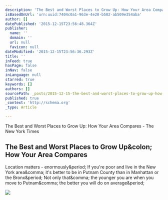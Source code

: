 ```yaml
---
description: 'The Best and Worst Places to Grow Up: How Your Area Compares - The New York Times'
isBasedOnUrl: 'urn:uuid:7404c0a1-963e-4e20-b502-ab509e354aba'
author: []
datePublished: '2015-12-15T23:56:48.364Z'
publisher:
  name: ''
  domain: ''
  url: null
  favicon: null
dateModified: '2015-12-15T23:56:36.293Z'
title: ''
inFeed: true
hasPage: false
inNav: false
inLanguage: null
starred: true
keywords: []
authors: []
sourcePath: _posts/2015-12-15-the-best-and-worst-places-to-grow-up-how-your-area-compares.md
published: true
_context: 'http://schema.org'
_type: Article

---
```

The Best and Worst Places to Grow Up: How Your Area Compares - The New York Times

<article style=""><h1>The Best and Worst Places to Grow Up&amp;colon; How Your Area Compares</h1><p>Location matters - enormously&amp;period; If you're poor and live in the New York area&amp;comma; it's better to be in Putnam County than in Manhattan or the Bronx&amp;period; Not only that&amp;comma; the younger you are when you move to Putnam&amp;comma; the better you will do on average&amp;period;</p><img src="http://static01.nyt.com/images/2015/05/03/upshot/how-good-is-your-county-at-income-mobility-1430529153548/how-good-is-your-county-at-income-mobility-1430529153548-facebookJumbo.png" /></article>